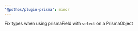 ```yaml
---
'@pothos/plugin-prisma': minor
---
```


Fix types when using prismaField with `select` on a PrismaObject
